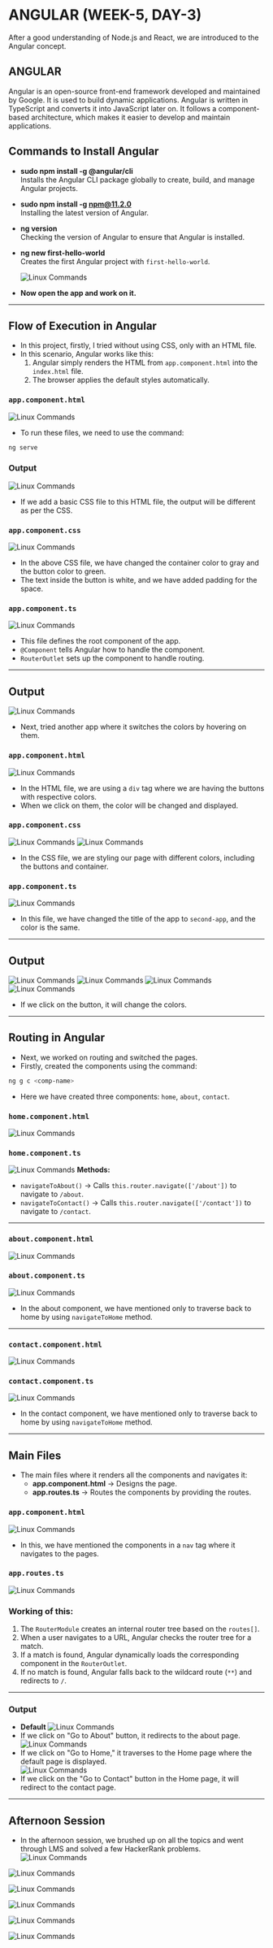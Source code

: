 
# ANGULAR (WEEK-5, DAY-3)

After a good understanding of Node.js and React, we are introduced to the Angular concept.

## ANGULAR
Angular is an open-source front-end framework developed and maintained by Google. It is used to build dynamic applications. Angular is written in TypeScript and converts it into JavaScript later on. It follows a component-based architecture, which makes it easier to develop and maintain applications.

## Commands to Install Angular
- **sudo npm install -g @angular/cli**  
  Installs the Angular CLI package globally to create, build, and manage Angular projects.

- **sudo npm install -g npm@11.2.0**  
  Installing the latest version of Angular.

- **ng version**  
  Checking the version of Angular to ensure that Angular is installed.

- **ng new first-hello-world**  
  Creates the first Angular project with `first-hello-world`.

  ![Linux Commands](../Images/Screenshot%202025-03-12%20110747.png)

- **Now open the app and work on it.**

---

## Flow of Execution in Angular
- In this project, firstly, I tried without using CSS, only with an HTML file.  
- In this scenario, Angular works like this:
  1. Angular simply renders the HTML from `app.component.html` into the `index.html` file.
  2. The browser applies the default styles automatically.

### `app.component.html`
![Linux Commands](../Images/Screenshot%202025-03-12%20112056.png)
- To run these files, we need to use the command:
```bash
ng serve
```

### Output
![Linux Commands](../Images/Screenshot%202025-03-12%20112201.png)
- If we add a basic CSS file to this HTML file, the output will be different as per the CSS.

### `app.component.css`
![Linux Commands](../Images/Screenshot%202025-03-12%20112537.png)
- In the above CSS file, we have changed the container color to gray and the button color to green.
- The text inside the button is white, and we have added padding for the space.

### `app.component.ts`
![Linux Commands](../Images/Screenshot%202025-03-12%20112756.png)
- This file defines the root component of the app.
- `@Component` tells Angular how to handle the component.
- `RouterOutlet` sets up the component to handle routing.

---

## Output
![Linux Commands](../Images/Screenshot%202025-03-12%20113435.png)
- Next, tried another app where it switches the colors by hovering on them.

### `app.component.html`
![Linux Commands](../Images/Screenshot%202025-03-12%20142528.png)
- In the HTML file, we are using a `div` tag where we are having the buttons with respective colors.  
- When we click on them, the color will be changed and displayed.

### `app.component.css`
![Linux Commands](../Images/Screenshot%202025-03-12%20142812.png)
![Linux Commands](../Images/Screenshot%202025-03-12%20142859.png)
- In the CSS file, we are styling our page with different colors, including the buttons and container.

### `app.component.ts`
![Linux Commands](../Images/Screenshot%202025-03-12%20143031.png)
- In this file, we have changed the title of the app to `second-app`, and the color is the same.

---

## Output
![Linux Commands](../Images/Screenshot%202025-03-12%20150726.png)
![Linux Commands](../Images/Screenshot%202025-03-12%20165739.png)
![Linux Commands](../Images/Screenshot%202025-03-12%20165833.png)
![Linux Commands](../Images/Screenshot%202025-03-12%20170044.png)
- If we click on the button, it will change the colors.

---

## Routing in Angular
- Next, we worked on routing and switched the pages.
- Firstly, created the components using the command:
```bash
ng g c <comp-name>
```
- Here we have created three components: `home`, `about`, `contact`.

### `home.component.html`
![Linux Commands](../Images/Screenshot%202025-03-12%20171336.png)

### `home.component.ts`
![Linux Commands](../Images/Screenshot%202025-03-12%20171526.png)
**Methods:**
- `navigateToAbout()` → Calls `this.router.navigate(['/about'])` to navigate to `/about`.
- `navigateToContact()` → Calls `this.router.navigate(['/contact'])` to navigate to `/contact`.

---

### `about.component.html`
![Linux Commands](../Images/Screenshot%202025-03-12%20171742.png)

### `about.component.ts`
![Linux Commands](../Images/Screenshot%202025-03-12%20171853.png)
- In the about component, we have mentioned only to traverse back to home by using `navigateToHome` method.

---

### `contact.component.html`
![Linux Commands](../Images/Screenshot%202025-03-12%20172024.png)

### `contact.component.ts`
![Linux Commands](../Images/Screenshot%202025-03-12%20172057.png)
- In the contact component, we have mentioned only to traverse back to home by using `navigateToHome` method.

---

## Main Files
- The main files where it renders all the components and navigates it:
  - **app.component.html** → Designs the page.
  - **app.routes.ts** → Routes the components by providing the routes.

### `app.component.html`
![Linux Commands](../Images/Screenshot%202025-03-12%20172301.png)
- In this, we have mentioned the components in a `nav` tag where it navigates to the pages.

### `app.routes.ts`
 ![Linux Commands](../Images/Screenshot%202025-03-12%20172440.png)
### Working of this:
1. The `RouterModule` creates an internal router tree based on the `routes[]`.
2. When a user navigates to a URL, Angular checks the router tree for a match.
3. If a match is found, Angular dynamically loads the corresponding component in the `RouterOutlet`.
4. If no match is found, Angular falls back to the wildcard route (`**`) and redirects to `/`.

---

### Output
- **Default** 
 ![Linux Commands](../Images/Screenshot%20(96).png)
- If we click on "Go to About" button, it redirects to the about page.  
![Linux Commands](../Images/Screenshot%20(97).png)
- If we click on "Go to Home," it traverses to the Home page where the default page is displayed.  
![Linux Commands](../Images/Screenshot%20(98).png)
- If we click on the "Go to Contact" button in the Home page, it will redirect to the contact page.

---

## Afternoon Session
- In the afternoon session, we brushed up on all the topics and went through LMS and solved a few HackerRank problems.
![Linux Commands](../Images/Screenshot%202025-03-12%20173241.png)

![Linux Commands](../Images/Screenshot%202025-03-12%20173316.png)

![Linux Commands](../Images/Screenshot%202025-03-12%20173348.png)

![Linux Commands](../Images/Screenshot%202025-03-12%20173425.png)

![Linux Commands](../Images/Screenshot%202025-03-12%20174634.png)

![Linux Commands](../Images/Screenshot%202025-03-12%20175240.png)
